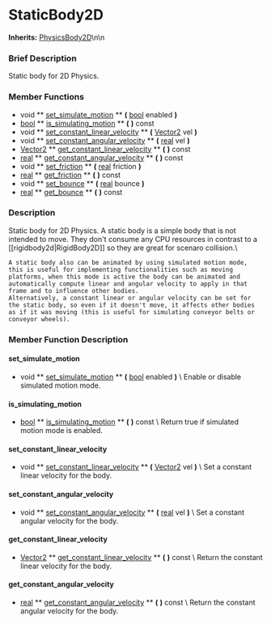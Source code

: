 #  StaticBody2D  
**Inherits:** [PhysicsBody2D](class_physicsbody2d)\\n\\n
###  Brief Description  
Static body for 2D Physics.

###  Member Functions 
  * void  ** [set_simulate_motion](#set_simulate_motion) **  **(** [bool](class_bool) enabled  **)**
  * [bool](class_bool)  ** [is_simulating_motion](#is_simulating_motion) **  **(** **)** const
  * void  ** [set_constant_linear_velocity](#set_constant_linear_velocity) **  **(** [Vector2](class_vector2) vel  **)**
  * void  ** [set_constant_angular_velocity](#set_constant_angular_velocity) **  **(** [real](class_real) vel  **)**
  * [Vector2](class_vector2)  ** [get_constant_linear_velocity](#get_constant_linear_velocity) **  **(** **)** const
  * [real](class_real)  ** [get_constant_angular_velocity](#get_constant_angular_velocity) **  **(** **)** const
  * void  ** [set_friction](#set_friction) **  **(** [real](class_real) friction  **)**
  * [real](class_real)  ** [get_friction](#get_friction) **  **(** **)** const
  * void  ** [set_bounce](#set_bounce) **  **(** [real](class_real) bounce  **)**
  * [real](class_real)  ** [get_bounce](#get_bounce) **  **(** **)** const

###  Description  
Static body for 2D Physics. A static body is a simple body that is not intended to move. They don't consume any CPU resources in contrast to a [[rigidbody2d|RigidBody2D]] so they are great for scenaro collision.\\

	A static body also can be animated by using simulated motion mode, this is useful for implementing functionalities such as moving platforms, when this mode is active the body can be animated and automatically compute linear and angular velocity to apply in that frame and to influence other bodies.
	Alternatively, a constant linear or angular velocity can be set for the static body, so even if it doesn't move, it affects other bodies as if it was moving (this is useful for simulating conveyor belts or conveyor wheels).

###  Member Function Description  
#### <a name="set_simulate_motion">set_simulate_motion</a>
  * void  ** [set_simulate_motion](#set_simulate_motion) **  **(** [bool](class_bool) enabled  **)**
\\
Enable or disable simulated motion mode.
#### <a name="is_simulating_motion">is_simulating_motion</a>
  * [bool](class_bool)  ** [is_simulating_motion](#is_simulating_motion) **  **(** **)** const
\\
Return true if simulated motion mode is enabled.
#### <a name="set_constant_linear_velocity">set_constant_linear_velocity</a>
  * void  ** [set_constant_linear_velocity](#set_constant_linear_velocity) **  **(** [Vector2](class_vector2) vel  **)**
\\
Set a constant linear velocity for the body.
#### <a name="set_constant_angular_velocity">set_constant_angular_velocity</a>
  * void  ** [set_constant_angular_velocity](#set_constant_angular_velocity) **  **(** [real](class_real) vel  **)**
\\
Set a constant angular velocity for the body.
#### <a name="get_constant_linear_velocity">get_constant_linear_velocity</a>
  * [Vector2](class_vector2)  ** [get_constant_linear_velocity](#get_constant_linear_velocity) **  **(** **)** const
\\
Return the constant linear velocity for the body.
#### <a name="get_constant_angular_velocity">get_constant_angular_velocity</a>
  * [real](class_real)  ** [get_constant_angular_velocity](#get_constant_angular_velocity) **  **(** **)** const
\\
Return the constant angular velocity for the body.
